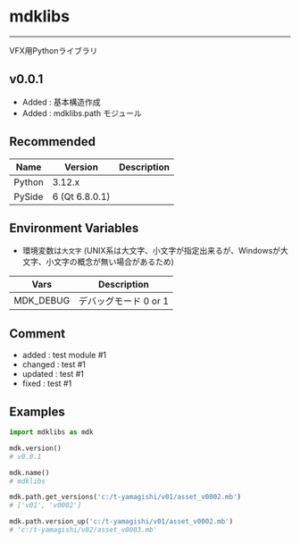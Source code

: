 # mdklibs
---
VFX用Pythonライブラリ

## v0.0.1
- Added : 基本構造作成
- Added : mdklibs.path モジュール


## Recommended 
| Name | Version | Description |
| ---- | ---- | ---- |
| Python | 3.12.x |
| PySide | 6 (Qt 6.8.0.1) |


## Environment Variables
- 環境変数は`大文字` (UNIX系は大文字、小文字が指定出来るが、Windowsが大文字、小文字の概念が無い場合があるため)

| Vars | Description |
| ---- | ---- |
| MDK_DEBUG | デバッグモード 0 or 1 |

## Comment
- added : test module #1
- changed : test #1
- updated : test #1
- fixed : test #1


## Examples
``` python
import mdklibs as mdk

mdk.version()
# v0.0.1

mdk.name()
# mdklibs

mdk.path.get_versions('c:/t-yamagishi/v01/asset_v0002.mb')
# ['v01', 'v0002']

mdk.path.version_up('c:/t-yamagishi/v01/asset_v0002.mb')
# 'c:/t-yamagishi/v02/asset_v0003.mb'
```

